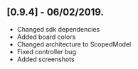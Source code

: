 ## [0.9.4] - 06/02/2019.

* Changed sdk dependencies
* Added board colors
* Changed architecture to ScopedModel
* Fixed controller bug
* Added screenshots